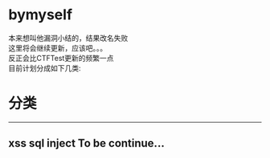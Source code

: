 # bymyself  
本来想叫他漏洞小结的，结果改名失败  
这里将会继续更新，应该吧。。。  
反正会比CTFTest更新的频繁一点  
目前计划分成如下几类:  

# 分类
-----------------  
xss
sql inject
To be continue...
-----------------  

